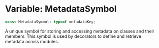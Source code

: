 # Variable: MetadataSymbol

```ts
const MetadataSymbol: typeof metadataKey;
```

A unique symbol for storing and accessing metadata on classes and their members.
This symbol is used by decorators to define and retrieve metadata across modules.
